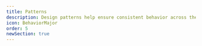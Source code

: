```yaml
---
title: Patterns
description: Design patterns help ensure consistent behavior across the Shopify admin.
icon: BehaviorMajor
order: 5
newSection: true
---
```

